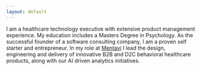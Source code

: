 ```yaml
---
layout: default
---
```



I am a healthcare technology executive with extensive product management experience. My education includes a Masters Degree in Psychology. As the successful founder of a software consulting company, I am a proven self starter and entrepreneur. In my role at [Mentavi](https://mentavi.com) I lead the design, engineering and delivery of innovative B2B and D2C behavioral healthcare products, along with our AI driven analytics initiatives.


